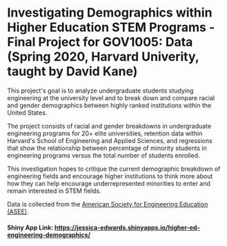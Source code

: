 # Investigating Demographics within Higher Education STEM Programs - Final Project for GOV1005: Data (Spring 2020, Harvard Univerity, taught by David Kane)

This project's goal is to analyze undergraduate students studying engineering at the university level and to break down and compare racial and gender demographics between highly ranked institutions within the United States. 

The project consists of racial and gender breakdowns in undergraduate engineering programs for 20+ elite universities, retention data within Harvard's School of Engineering and Applied Sciences, and regressions that show the relationship between percentage of minority students in engineering programs versus the total number of students enrolled. 

This investigation hopes to critique the current demographic breakdown of engineering fields and encourage higher institutions to think more about how they can help encourage underrepresented minorities to enter and remain interested in STEM fields.

Data is collected from the [American Society for Engineering Education (ASEE)](https://www.asee.org/). 

#### Shiny App Link: https://jessica-edwards.shinyapps.io/higher-ed-engineering-demographics/
